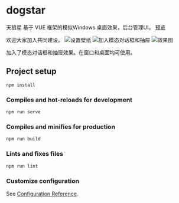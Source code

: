 # dogstar

天狼星 基于 VUE 框架的模拟Windows 桌面效果，后台管理UI。
[预览](https://ispace-code.gitee.io/dogstar-ui)

欢迎大家加入共同建设。
![设置壁纸](https://images.gitee.com/uploads/images/2020/0716/143216_7117f6e0_15710.png "11.png")
![加入模态对话框和抽屉](https://images.gitee.com/uploads/images/2020/0727/092359_d8174fd6_15710.png "捕获.PNG")
![效果图](https://images.gitee.com/uploads/images/2020/0709/201734_b9a680d4_15710.png "2.png")

加入了模态对话框和抽屉效果。在窗口和桌面均可使用。

## Project setup
```
npm install
```

### Compiles and hot-reloads for development
```
npm run serve
```

### Compiles and minifies for production
```
npm run build
```

### Lints and fixes files
```
npm run lint
```

### Customize configuration
See [Configuration Reference](https://cli.vuejs.org/config/).
